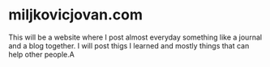 # miljkovicjovan.com
This will be a website where I post almost everyday something like a journal and a blog together.
I will post thigs I learned and mostly things that can help other people.A
